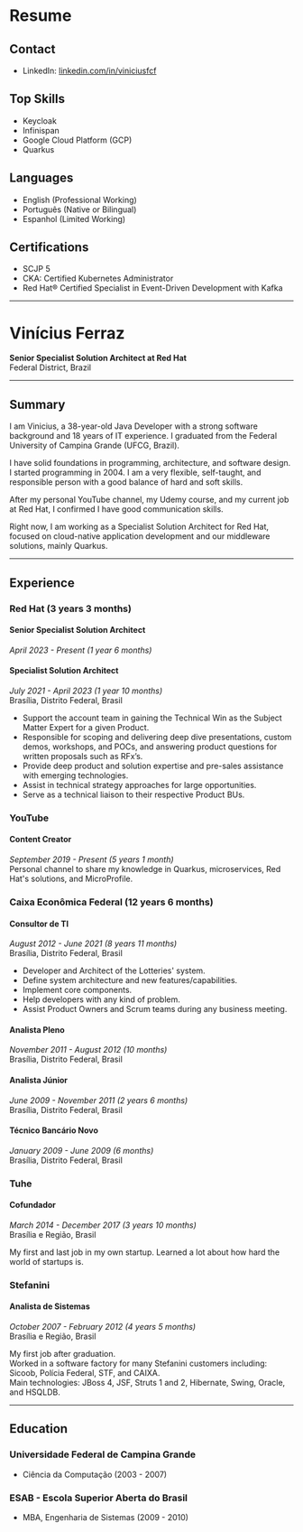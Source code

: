 # Resume

## Contact
- LinkedIn: [linkedin.com/in/viniciusfcf](https://www.linkedin.com/in/viniciusfcf)

## Top Skills
- Keycloak
- Infinispan
- Google Cloud Platform (GCP)
- Quarkus

## Languages
- English (Professional Working)
- Português (Native or Bilingual)
- Espanhol (Limited Working)

## Certifications
- SCJP 5
- CKA: Certified Kubernetes Administrator
- Red Hat® Certified Specialist in Event-Driven Development with Kafka

---

# Vinícius Ferraz
**Senior Specialist Solution Architect at Red Hat**  
Federal District, Brazil

---

## Summary
I am Vinicius, a 38-year-old Java Developer with a strong software background and 18 years of IT experience. I graduated from the Federal University of Campina Grande (UFCG, Brazil).

I have solid foundations in programming, architecture, and software design. I started programming in 2004. I am a very flexible, self-taught, and responsible person with a good balance of hard and soft skills.

After my personal YouTube channel, my Udemy course, and my current job at Red Hat, I confirmed I have good communication skills.

Right now, I am working as a Specialist Solution Architect for Red Hat, focused on cloud-native application development and our middleware solutions, mainly Quarkus.

---

## Experience

### Red Hat (3 years 3 months)

#### Senior Specialist Solution Architect
*April 2023 - Present (1 year 6 months)*

#### Specialist Solution Architect
*July 2021 - April 2023 (1 year 10 months)*  
Brasília, Distrito Federal, Brasil

- Support the account team in gaining the Technical Win as the Subject Matter Expert for a given Product.
- Responsible for scoping and delivering deep dive presentations, custom demos, workshops, and POCs, and answering product questions for written proposals such as RFx’s.
- Provide deep product and solution expertise and pre-sales assistance with emerging technologies.
- Assist in technical strategy approaches for large opportunities.
- Serve as a technical liaison to their respective Product BUs.

### YouTube
#### Content Creator
*September 2019 - Present (5 years 1 month)*  
Personal channel to share my knowledge in Quarkus, microservices, Red Hat's solutions, and MicroProfile.

### Caixa Econômica Federal (12 years 6 months)

#### Consultor de TI
*August 2012 - June 2021 (8 years 11 months)*  
Brasília, Distrito Federal, Brasil

- Developer and Architect of the Lotteries' system.
- Define system architecture and new features/capabilities.
- Implement core components.
- Help developers with any kind of problem.
- Assist Product Owners and Scrum teams during any business meeting.

#### Analista Pleno
*November 2011 - August 2012 (10 months)*  
Brasília, Distrito Federal, Brasil

#### Analista Júnior
*June 2009 - November 2011 (2 years 6 months)*  
Brasília, Distrito Federal, Brasil

#### Técnico Bancário Novo
*January 2009 - June 2009 (6 months)*  
Brasília, Distrito Federal, Brasil

### Tuhe
#### Cofundador
*March 2014 - December 2017 (3 years 10 months)*  
Brasília e Região, Brasil

My first and last job in my own startup. Learned a lot about how hard the world of startups is.

### Stefanini
#### Analista de Sistemas
*October 2007 - February 2012 (4 years 5 months)*  
Brasília e Região, Brasil

My first job after graduation.  
Worked in a software factory for many Stefanini customers including: Sicoob, Polícia Federal, STF, and CAIXA.  
Main technologies: JBoss 4, JSF, Struts 1 and 2, Hibernate, Swing, Oracle, and HSQLDB.

---

## Education

### Universidade Federal de Campina Grande
- Ciência da Computação (2003 - 2007)

### ESAB - Escola Superior Aberta do Brasil
- MBA, Engenharia de Sistemas (2009 - 2010)
